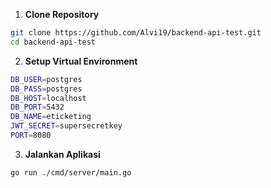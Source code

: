 1. **Clone Repository**

```bash
git clone https://github.com/Alvi19/backend-api-test.git
cd backend-api-test
```
2. **Setup Virtual Environment**

```bash
DB_USER=postgres
DB_PASS=postgres
DB_HOST=localhost
DB_PORT=5432
DB_NAME=eticketing
JWT_SECRET=supersecretkey
PORT=8080
```
3. **Jalankan Aplikasi**

```bash
go run ./cmd/server/main.go
```